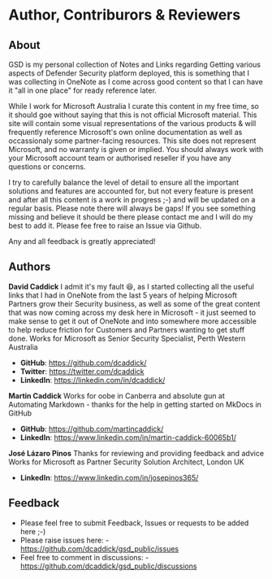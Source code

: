# Author, Contriburors & Reviewers

## **About**
GSD is my personal collection of Notes and Links regarding Getting various aspects of Defender Security platform deployed, this is something that I was collecting in OneNote as I come across good content so that I can have it "all in one place" for ready reference later.

While I work for Microsoft Australia I curate this content in my free time, so it should goe without saying that this is not official Microsoft material. This site will contain some visual representations of the various products & will frequently reference Microsoft's own online documentation as well as occassionaly some partner-facing resources. This site does not represent Microsoft, and no warranty is given or implied. You should always work with your Microsoft account team or authorised reseller if you have any questions or concerns.

I try to carefully balance the level of detail to ensure all the important solutions and features are accounted for, but not every feature is present and after all this content is a work in progress ;-) and will be updated on a regular basis. Please note there will always be gaps! If you see something missing and believe it should be there please contact me and I will do my best to add it.
Please fee free to raise an Issue via Github.

Any and all feedback is greatly appreciated!

## **Authors** 

**David Caddick**
I admit it's my fault 😆, as I started collecting all the useful links that I had in OneNote from the last 5 years of helping Microsoft Partners grow their Security business, as well as some of the great content that was now coming across my desk here in Microsoft - it just seemed to make sense to get it out of OneNote and into somewhere more accessible to help reduce friction for Customers and Partners wanting to get stuff done.
Works for Microsoft as Senior Security Specialist, Perth Western Australia

-   **GitHub**: <https://github.com/dcaddick/>
-   **Twitter**: <https://twitter.com/dcaddick>
-   **LinkedIn**: <https://linkedin.com/in/dcaddick/>

**Martin Caddick**
Works for oobe in Canberra and absolute gun at Automating Markdown - thanks for the help in getting started on MkDocs in GitHub

-   **GitHub**: <https://github.com/martincaddick/>
-   **LinkedIn**: <https://www.linkedin.com/in/martin-caddick-60065b1/>

**José Lázaro Pinos**
Thanks for reviewing and providing feedback and advice
Works for Microsoft as Partner Security Solution Architect, London UK

-   **LinkedIn**: <https://www.linkedin.com/in/josepinos365/>

## **Feedback**

-   Please feel free to submit Feedback, Issues or requests to be added here ;-)
-   Please raise issues here: - <https://github.com/dcaddick/gsd_public/issues>
-   Feel free to comment in discussions: - <https://github.com/dcaddick/gsd_public/discussions>

